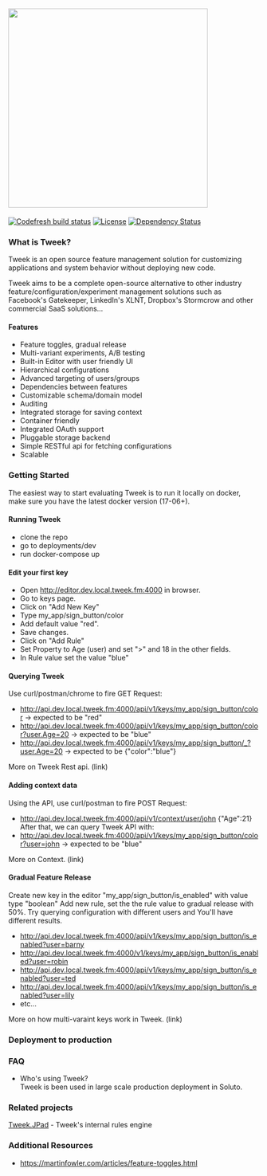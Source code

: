 # <img src="https://soluto.github.io/docs.tweek.fm/assets/logo-with-background.png" width="400" />

[![Codefresh build status]( https://g.codefresh.io/api/badges/build?repoOwner=Soluto&repoName=tweek&branch=master&pipelineName=tweek-all&accountName=soluto&key=eyJhbGciOiJIUzI1NiJ9.NTkwOTg1MmQ2ZDAxYjcwMDA2Yjc1ODBm.fODYFsnTAGVNVeEAA6lI0g-sTAfHjh5B9BWrOtDvSSE&type=cf-2)]( https://g.codefresh.io/repositories/Soluto/tweek/builds?filter=trigger:build;branch:master;service:590b2586eea36f000875f02e~tweek-all) [![License](https://img.shields.io/badge/license-MIT-blue.svg)](https://github.com/containous/traefik/blob/master/LICENSE.md) [![Dependency Status](https://www.versioneye.com/user/projects/596654446725bd00487bd48e/badge.svg?style=flat-square)](https://www.versioneye.com/user/projects/596654446725bd00487bd48e)

### What is Tweek?

Tweek is an open source feature management solution for customizing applications and system behavior without deploying new code.

Tweek aims to be a complete open-source alternative to other industry feature/configuration/experiment management solutions such as Facebook's Gatekeeper, LinkedIn's XLNT, Dropbox's Stormcrow and other commercial SaaS solutions...

#### Features
- Feature toggles, gradual release
- Multi-variant experiments, A/B testing
- Built-in Editor with user friendly UI
- Hierarchical configurations
- Advanced targeting of users/groups
- Dependencies between features
- Customizable schema/domain model
- Auditing
- Integrated storage for saving context  
- Container friendly
- Integrated OAuth support
- Pluggable storage backend
- Simple RESTful api for fetching configurations
- Scalable

### Getting Started
The easiest way to start evaluating Tweek is to run it locally on docker, make sure you have the latest docker version (17-06+).
#### Running Tweek
- clone the repo
- go to deployments/dev
- run docker-compose up

#### Edit your first key
- Open http://editor.dev.local.tweek.fm:4000 in browser.
- Go to keys page.
- Click on "Add New Key"
- Type my_app/sign_button/color
- Add default value "red".
- Save changes.
- Click on "Add Rule"
- Set Property to Age (user) and set ">" and 18 in the other fields.
- In Rule value set the value "blue"

#### Querying Tweek
Use curl/postman/chrome to fire GET Request:
- http://api.dev.local.tweek.fm:4000/api/v1/keys/my_app/sign_button/color -> expected to be "red"
- http://api.dev.local.tweek.fm:4000/api/v1/keys/my_app/sign_button/color?user.Age=20 -> expected to be "blue"
- http://api.dev.local.tweek.fm:4000/api/v1/keys/my_app/sign_button/_?user.Age=20 -> expected to be {"color":"blue"}

More on Tweek Rest api. (link)

#### Adding context data
Using the API, use curl/postman to fire POST Request:
- http://api.dev.local.tweek.fm:4000/api/v1/context/user/john {"Age":21}
After that, we can query Tweek API with:
- http://api.dev.local.tweek.fm:4000/api/v1/keys/my_app/sign_button/color?user=john -> expected to be "blue"

More on Context. (link)

#### Gradual Feature Release
Create new key in the editor "my_app/sign_button/is_enabled" with value type "boolean"
Add new rule, set the the rule value to gradual release with 50%.
Try querying configuration with different users and You'll have different results.
- http://api.dev.local.tweek.fm:4000/api/v1/keys/my_app/sign_button/is_enabled?user=barny
- http://api.dev.local.tweek.fm:4000/v1/keys/my_app/sign_button/is_enabled?user=robin
- http://api.dev.local.tweek.fm:4000/api/v1/keys/my_app/sign_button/is_enabled?user=ted
- http://api.dev.local.tweek.fm:4000/api/v1/keys/my_app/sign_button/is_enabled?user=lily
- etc...

More on how multi-varaint keys work in Tweek. (link)

### Deployment to production

### FAQ
- Who's using Tweek?  
Tweek is been used in large scale production deployment in Soluto.

### Related projects
[Tweek.JPad](https://github.com/soluto/tweek.jpad) - Tweek's internal rules engine

### Additional Resources
- https://martinfowler.com/articles/feature-toggles.html

